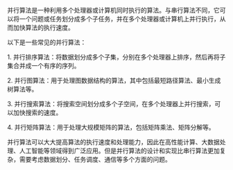 并行算法是一种利用多个处理器或计算机同时执行的算法。与串行算法不同，它可以将一个问题或任务划分成多个子任务，并在多个处理器或计算机上并行执行，从而加快算法的执行速度。  
  
以下是一些常见的并行算法：  
  
1. 并行排序算法：将数据划分成多个子集，分别在多个处理器上排序，然后再将子集合并成一个有序的序列。  
  
2. 并行图算法：用于处理图数据结构的算法，其中包括最短路径算法、最小生成树算法等。  
  
3. 并行搜索算法：将搜索空间划分成多个子空间，在多个处理器上并行搜索，可以加快搜索的速度。  
  
4. 并行矩阵算法：用于处理大规模矩阵的算法，包括矩阵乘法、矩阵分解等。  
  
并行算法可以大大提高算法的执行速度和处理能力，因此在高性能计算、大数据处理、人工智能等领域得到广泛应用。但是并行算法的设计和实现比串行算法更加复杂，需要考虑数据划分、任务调度、通信等多个方面的问题。